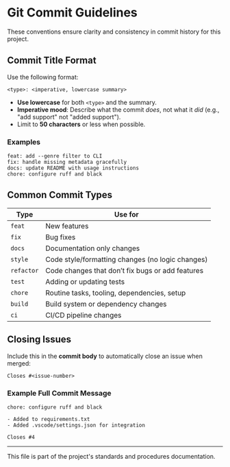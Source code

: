 # Git Commit Guidelines

These conventions ensure clarity and consistency in commit history for this project.

## Commit Title Format

Use the following format:

```
<type>: <imperative, lowercase summary>
```

* **Use lowercase** for both `<type>` and the summary.
* **Imperative mood**: Describe what the commit *does*, not what it *did* (e.g., "add support" not "added support").
* Limit to **50 characters** or less when possible.

### Examples

```
feat: add --genre filter to CLI
fix: handle missing metadata gracefully
docs: update README with usage instructions
chore: configure ruff and black
```

## Common Commit Types

| Type       | Use for                                          |
| ---------- | ------------------------------------------------ |
| `feat`     | New features                                     |
| `fix`      | Bug fixes                                        |
| `docs`     | Documentation only changes                       |
| `style`    | Code style/formatting changes (no logic changes) |
| `refactor` | Code changes that don’t fix bugs or add features |
| `test`     | Adding or updating tests                         |
| `chore`    | Routine tasks, tooling, dependencies, setup      |
| `build`    | Build system or dependency changes               |
| `ci`       | CI/CD pipeline changes                           |

## Closing Issues

Include this in the **commit body** to automatically close an issue when merged:

```
Closes #<issue-number>
```

### Example Full Commit Message

```
chore: configure ruff and black

- Added to requirements.txt
- Added .vscode/settings.json for integration

Closes #4
```

---

This file is part of the project's standards and procedures documentation.
